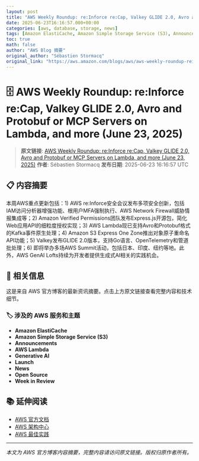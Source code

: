 ```yaml
---
layout: post
title: "AWS Weekly Roundup: re:Inforce re:Cap, Valkey GLIDE 2.0, Avro and Protobuf or MCP Servers on Lambda, and more (June 23, 2025)"
date: 2025-06-23T16:16:57.000+00:00
categories: [aws, database, storage, news]
tags: [Amazon ElastiCache, Amazon Simple Storage Service (S3), Announcements, AWS Lambda, Generative AI, Launch, News, Open Source, Week in Review]
toc: true
math: false
author: "AWS Blog 摘要"
original_author: "Sébastien Stormacq"
original_link: "https://aws.amazon.com/blogs/aws/aws-weekly-roundup-reinforce-recap-valkey-glide-2-0-avro-and-protobuf-or-mcp-servers-on-lambda-and-more-june-23-2025/"
---
```


# 🗄️ AWS Weekly Roundup: re:Inforce re:Cap, Valkey GLIDE 2.0, Avro and Protobuf or MCP Servers on Lambda, and more (June 23, 2025)

> **原文链接**: [AWS Weekly Roundup: re:Inforce re:Cap, Valkey GLIDE 2.0, Avro and Protobuf or MCP Servers on Lambda, and more (June 23, 2025)](https://aws.amazon.com/blogs/aws/aws-weekly-roundup-reinforce-recap-valkey-glide-2-0-avro-and-protobuf-or-mcp-servers-on-lambda-and-more-june-23-2025/)
> **作者**: Sébastien Stormacq
> **发布日期**: 2025-06-23 16:16:57 UTC

## 📋 内容摘要

本周AWS重点更新包括：1) AWS re:Inforce安全会议发布多项安全创新，包括IAM访问分析器增强功能、根用户MFA强制执行、AWS Network Firewall威胁情报集成等；2) Amazon Verified Permissions团队发布Express.js开源包，简化Web应用API的细粒度授权实现；3) AWS Lambda现已支持Avro和Protobuf格式的Kafka事件原生处理；4) Amazon S3 Express One Zone推出对象原子重命名API功能；5) Valkey发布GLIDE 2.0版本，支持Go语言、OpenTelemetry和管道批处理；6) 即将举办多场AWS Summit活动，包括日本、印度、纽约等地。此外，AWS GenAI Lofts持续为开发者提供生成式AI相关的实践机会。

## 🔗 相关信息

这是来自 AWS 官方博客的最新资讯摘要。点击上方原文链接查看完整内容和技术细节。

### 🏷️ 涉及的 AWS 服务和主题

- **Amazon ElastiCache**
- **Amazon Simple Storage Service (S3)**
- **Announcements**
- **AWS Lambda**
- **Generative AI**
- **Launch**
- **News**
- **Open Source**
- **Week in Review**

## 📚 延伸阅读

- [AWS 官方文档](https://docs.aws.amazon.com/)
- [AWS 架构中心](https://aws.amazon.com/architecture/)
- [AWS 最佳实践](https://aws.amazon.com/architecture/well-architected/)

---

*本文为 AWS 官方博客内容摘要，完整内容请访问原文链接。版权归原作者所有。*